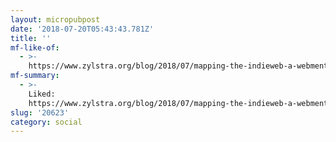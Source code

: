 ```yaml
---
layout: micropubpost
date: '2018-07-20T05:43:43.781Z'
title: ''
mf-like-of:
  - >-
    https://www.zylstra.org/blog/2018/07/mapping-the-indieweb-a-webmention-at-a-time/
mf-summary:
  - >-
    Liked:
    https://www.zylstra.org/blog/2018/07/mapping-the-indieweb-a-webmention-at-a-time/
slug: '20623'
category: social
---
```

